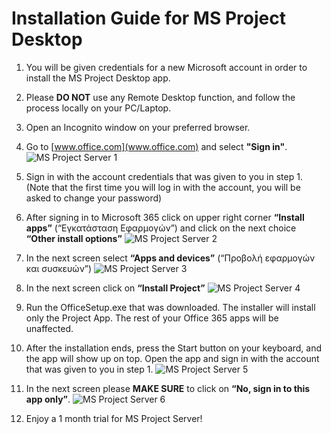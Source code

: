 # Installation Guide for MS Project Desktop

1. You will be given credentials for a new Microsoft account in order to install the MS Project Desktop app.

2. Please **DO NOT** use any Remote Desktop function, and follow the process locally on your PC/Laptop. 

3. Open an Incognito window on your preferred browser.

4. Go to [www.office.com](www.office.com) and select **"Sign in"**.
![MS Project Server 1](https://github.com/codehub-learn/development-environment-setup/blob/main/images/MSProject%201.PNG)

5. Sign in with the account credentials that was given to you in step 1. (Note that the first time you will log in with the account, you will be asked to change your password)

6. After signing in to Microsoft 365 click on upper right corner **“Install apps”** (“Εγκατάσταση Εφαρμογών”) and click on the next choice **“Other install options”**
![MS Project Server 2](https://github.com/codehub-learn/development-environment-setup/blob/main/images/MS%20Project%202.PNG)

7. In the next screen select **“Apps and devices”** (“Προβολή εφαρμογών και συσκευών”)
![MS Project Server 3](https://github.com/codehub-learn/development-environment-setup/blob/main/images/MS%20Project%203.PNG)

8. In the next screen click on **“Install Project”**
![MS Project Server 4](https://github.com/codehub-learn/development-environment-setup/blob/main/images/MS%20Project%204.PNG)

9. Run the OfficeSetup.exe that was downloaded. The installer will install only the Project App. The rest of your Office 365 apps will be unaffected. 

10. After the installation ends, press the Start button on your keyboard, and the app will show up on top. Open the app and sign in with the account that was given to you in step 1.
![MS Project Server 5](https://github.com/codehub-learn/development-environment-setup/blob/main/images/MS%20Project%205.PNG)

11. In the next screen please **MAKE SURE** to click on **“No, sign in to this app only”**.
![MS Project Server 6](https://github.com/codehub-learn/development-environment-setup/blob/main/images/MS%20Project%206.PNG)

12. Enjoy a 1 month trial for MS Project Server!



